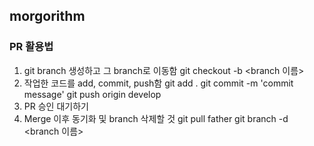 ## morgorithm

### PR 활용법
1. git branch 생성하고 그 branch로 이동함
  git checkout -b <branch 이름>
2. 작업한 코드를 add, commit, push함
  git add .
  git commit -m 'commit message'
  git push origin develop
3. PR 승인 대기하기
4. Merge 이후 동기화 및 branch 삭제할 것
  git pull father
  git branch -d <branch 이름>
